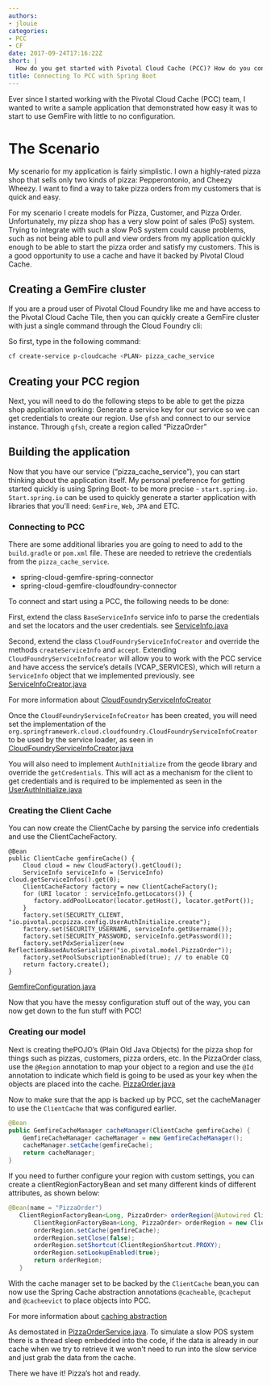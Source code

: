 ```yaml
---
authors:
- jlouie
categories:
- PCC
- CF
date: 2017-09-24T17:16:22Z
short: |
  How do you get started with Pivotal Cloud Cache (PCC)? How do you connect your spring boot application to PCC? This blog post attempts to provide you an example on how to connect your spring boot application to PCC. 
title: Connecting To PCC with Spring Boot
---
```


Ever since I started working with the Pivotal Cloud Cache (PCC) team, I wanted to write a sample application that demonstrated how easy it was to start to use GemFire with little to no configuration. 

# The Scenario

My scenario for my application is fairly simplistic. I own a highly-rated pizza shop that sells only two kinds of pizza: Pepperontonio, and Cheezy Wheezy. I want to find a way to take pizza orders from my customers that is quick and easy.

For my scenario I create models for Pizza, Customer, and Pizza Order. Unfortunately, my pizza shop has a very slow point of sales (PoS) system. Trying to integrate with such a slow PoS system could cause problems, such as not being able to pull and view orders from my application quickly enough to be able to start the pizza order and satisfy my customers. This is a good opportunity to use a cache and have it backed by Pivotal Cloud Cache.

## Creating a GemFire cluster

If you are a proud user of Pivotal Cloud Foundry like me and have access to the Pivotal Cloud Cache Tile, then you can quickly create a GemFire cluster with just a single command through the Cloud Foundry cli:

So first, type in the following command:

~~~bash
cf create-service p-cloudcache <PLAN> pizza_cache_service
~~~

## Creating your PCC region

Next, you will need to do the following steps to be able to get the pizza shop application working:
Generate a service key for our service so we can get credentials to create our region.
Use `gfsh` and connect to our service instance.
Through `gfsh`, create a region called “PizzaOrder”

## Building the application

Now that you have our service (“pizza_cache_service”), you can start thinking about the application itself. My personal preference for getting started quickly is using Spring Boot- to be more precise - `start.spring.io`. `Start.spring.io` can be used to quickly generate a starter application with libraries that you'll need: `GemFire`, `Web`, `JPA` and ETC. 

### Connecting to PCC

There are some additional libraries you are going to need to add to the `build.gradle` or `pom.xml` file. These are needed to retrieve the credentials from the `pizza_cache_service`. 

- spring-cloud-gemfire-spring-connector
- spring-cloud-gemfire-cloudfoundry-connector


To connect and start using a PCC, the following needs to be done:

First, extend the class `BaseServiceInfo` service info to parse the credentials and set the locators and the user credentials. see [ServiceInfo.java](https://github.com/pivotal-Jammy-Louie/PCC-Pizza/blob/master/src/main/java/io/pivotal/pccpizza/config/ServiceInfo.java)  

Second, extend the class `CloudFoundryServiceInfoCreator` and override the methods `createServiceInfo` and  `accept`. Extending `CloudFoundryServiceInfoCreator` will allow you to work with the PCC service and have access the service’s details (VCAP_SERVICES), which will return a `ServiceInfo`  object that we implemented previously. see [ServiceInfoCreator.java](https://github.com/pivotal-Jammy-Louie/PCC-Pizza/blob/master/src/main/java/io/pivotal/pccpizza/config/ServiceInfoCreator.java)

For more information about [CloudFoundryServiceInfoCreator](https://spring.io/blog/2014/08/05/extending-spring-cloud)

Once the `CloudFoundryServiceInfoCreator` has been created, you will need set the implementation of the `org.springframework.cloud.cloudfoundry.CloudFoundryServiceInfoCreator` to be used by the service loader, as seen in [CloudFoundryServiceInfoCreator.java](https://github.com/pivotal-Jammy-Louie/PCC-Pizza/blob/master/src/main/resources/META-INF/services/org.springframework.cloud.cloudfoundry.CloudFoundryServiceInfoCreator)

You will also need to implement `AuthInitialize` from the geode library and override the `getCredentials`. This will act as a mechanism for the client to get credentials and is required to be implemented as seen in the [UserAuthInitialize.java](https://github.com/pivotal-Jammy-Louie/PCC-Pizza/blob/master/src/main/java/io/pivotal/pccpizza/config/UserAuthInitialize.java)

### Creating the Client Cache

You can now create the ClientCache by parsing the service info credentials and use the ClientCacheFactory.

~~~java`
@Bean
public ClientCache gemfireCache() {
	Cloud cloud = new CloudFactory().getCloud();
	ServiceInfo serviceInfo = (ServiceInfo) cloud.getServiceInfos().get(0);
	ClientCacheFactory factory = new ClientCacheFactory();
	for (URI locator : serviceInfo.getLocators()) {
	   factory.addPoolLocator(locator.getHost(), locator.getPort());
	}
	factory.set(SECURITY_CLIENT, "io.pivotal.pccpizza.config.UserAuthInitialize.create");
	factory.set(SECURITY_USERNAME, serviceInfo.getUsername());
	factory.set(SECURITY_PASSWORD, serviceInfo.getPassword());
	factory.setPdxSerializer(new ReflectionBasedAutoSerializer("io.pivotal.model.PizzaOrder"));
	factory.setPoolSubscriptionEnabled(true); // to enable CQ
	return factory.create();
}
~~~

[GemfireConfiguration.java](https://github.com/pivotal-Jammy-Louie/PCC-Pizza/blob/master/src/main/java/io/pivotal/pccpizza/config/GemfireConfiguration.java)

Now that you have the messy configuration stuff out of the way, you can now get down to the fun stuff with PCC!

### Creating our model

Next is creating thePOJO’s (Plain Old Java Objects) for the pizza shop for things such as pizzas, customers, pizza orders, etc. In the PizzaOrder class, use the `@Region` annotation to map your object to a region and use the `@Id` annotation to indicate which field is going to be used as your key when the objects are placed into the cache.
[PizzaOrder.java](https://github.com/pivotal-Jammy-Louie/PCC-Pizza/blob/master/src/main/java/io/pivotal/pccpizza/model/PizzaOrder.java)

Now to make sure that the app is backed up by PCC, set the cacheManager to use the `ClientCache` that was configured earlier.


~~~java
@Bean
public GemfireCacheManager cacheManager(ClientCache gemfireCache) {
	GemfireCacheManager cacheManager = new GemfireCacheManager();
	cacheManager.setCache(gemfireCache);
	return cacheManager;
}
~~~

If you need to further configure your region with custom settings, you can create a clientRegionFactoryBean and set many different kinds of different attributes, as shown below:

~~~java
@Bean(name = "PizzaOrder")
   ClientRegionFactoryBean<Long, PizzaOrder> orderRegion(@Autowired ClientCache gemfireCache) {
       ClientRegionFactoryBean<Long, PizzaOrder> orderRegion = new ClientRegionFactoryBean<>();
       orderRegion.setCache(gemfireCache);
       orderRegion.setClose(false);
       orderRegion.setShortcut(ClientRegionShortcut.PROXY);
       orderRegion.setLookupEnabled(true);
       return orderRegion;
   }
~~~

With the cache manager set to be backed by the `ClientCache` bean,you can now use the Spring Cache abstraction annotations `@cacheable`, `@cacheput` and `@cacheevict` to place objects into PCC.

For more information about [caching abstraction](https://spring.io/guides/gs/caching/)

As demostated in [PizzaOrderService.java](https://github.com/pivotal-Jammy-Louie/PCC-Pizza/blob/master/src/main/java/io/pivotal/pccpizza/service/PizzaOrderService.java). To simulate a slow POS system there is a thread sleep embedded into the code, if the data is already in our cache when we try to retrieve it we won't need to run into the slow service and just grab the data from the cache.


There we have it! Pizza’s hot and ready.

